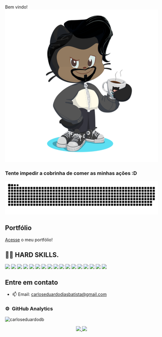 Bem vindo!
![octocat-1675343705439.png](https://raw.githubusercontent.com/carloseduardodb/carloseduardodb/master/octocat-1675343705439.png)

### Tente impedir a cobrinha de comer as minhas ações :D

![snake gif](https://github.com/carloseduardodb/carloseduardodb/blob/output/github-contribution-grid-snake.svg)

<!--
**carloseduardodb/carloseduardodb** is a ✨ _special_ ✨ repository because its `README.md` (this file) appears on your GitHub profile.
--->
## Portfólio
<a href="https://portfolio-carlos-eduardo-dias-batista.vercel.app/">Acesse</a> o meu portfólio!

##  👨‍🏫 HARD SKILLS.
<img src="https://img.shields.io/badge/C-00599C?style=for-the-badge&logo=c&logoColor=white" /> <img src="https://img.shields.io/badge/MySQL-00000F?style=for-the-badge&logo=mysql&logoColor=white" /> <img src="https://img.shields.io/badge/SQLite-07405E?style=for-the-badge&logo=sqlite&logoColor=white" /> <img src="https://img.shields.io/badge/Java-ED8B00?style=for-the-badge&logo=java&logoColor=white" /> <img src="https://img.shields.io/badge/PHP-777BB4?style=for-the-badge&logo=php&logoColor=white" /> <img src="https://img.shields.io/badge/Laravel-FF2D20?style=for-the-badge&logo=laravel&logoColor=white" /> <img src="https://img.shields.io/badge/HTML-239120?style=for-the-badge&logo=html5&logoColor=white" /> <img src="https://img.shields.io/badge/CSS-239120?style=for-the-badge&logo=css3&logoColor=white" /> <img src="https://img.shields.io/badge/Tailwind_CSS-38B2AC?style=for-the-badge&logo=tailwind-css&logoColor=white" /> <img src="https://img.shields.io/badge/Bootstrap-563D7C?style=for-the-badge&logo=bootstrap&logoColor=white" /> <img src="https://img.shields.io/badge/Sass-CC6699?style=for-the-badge&logo=sass&logoColor=white" /> <img src="https://img.shields.io/badge/React-20232A?style=for-the-badge&logo=react&logoColor=61DAFB" /> <img src="https://img.shields.io/badge/React_Native-20232A?style=for-the-badge&logo=react&logoColor=61DAFB" /> <img src="https://img.shields.io/badge/Node.js-339933?style=for-the-badge&logo=nodedotjs&logoColor=white" /> <img src="https://img.shields.io/badge/adonisjs-%23220052.svg?style=for-the-badge&logo=adonisjs&logoColor=white" /> <img src="https://img.shields.io/badge/nestjs-%23E0234E.svg?style=for-the-badge&logo=nestjs&logoColor=white" /> <img src="https://img.shields.io/badge/Next-black?style=for-the-badge&logo=next.js&logoColor=white" />

## Entre em contato 
- 📫 Email: carloseduardodiasbatista@gmail.com

### ⚙️ &nbsp;GitHub Analytics
<img src="https://komarev.com/ghpvc/?username=carloseduardodb&color=green" alt="carloseduardodb" /> 
<p align="center">
<a href="https://github.com/carloseduardodb">
  <img height="180em" src="https://github-readme-stats-eight-theta.vercel.app/api?username=carloseduardodb&show_icons=true&theme=dracula&include_all_commits=true&count_private=true/"/>
  <img height="180em" src="https://github-readme-stats-eight-theta.vercel.app/api/top-langs/?username=carloseduardodb&layout=compact&langs_count=8&theme=dracula"/>
</a>
</p>
